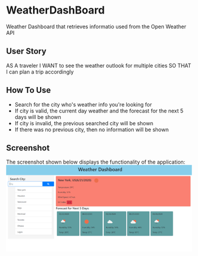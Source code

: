 # WeatherDashBoard
Weather Dashboard that retrieves informatio used from the Open Weather API

## User Story
AS A traveler
I WANT to see the weather outlook for multiple cities
SO THAT I can plan a trip accordingly

## How To Use
- Search for the city who's weather info you're looking for
- If city is valid, the current day weather and the forecast for the next 5 days will be shown
- If city is invalid, the previous searched city will be shown
- If there was no previous city, then no information will be shown

## Screenshot
The screenshot shown below displays the functionality of the application:
![img1](./Assets/img1.png)
